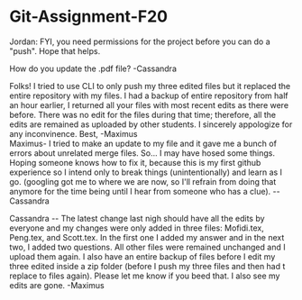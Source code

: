 # Git-Assignment-F20

Jordan: FYI, you need permissions for the project before you can do a "push". Hope that helps.

How do you update the .pdf file? -Cassandra


Folks! I tried to use CLI to only push my three edited files but it replaced the entire repository with my files. I had a backup of entire repository from half an hour earlier, I returned all your files with most recent edits as there were before. There was no edit for the files during that time; therefore, all the edits are remained as uploaded by other students. I sincerely appologize for any inconvinence. Best, -Maximus  
Maximus- I tried to make an update to my file and it gave me a bunch of errors about unrelated merge files.  So... I may have hosed some things.  Hoping someone knows how to fix it, because this is my first github experience so I intend only to break things (unintentionally) and learn as I go. (googling got me to where we are now, so I'll refrain from doing that anymore for the time being until I hear from someone who has a clue).  --Cassandra

Cassandra -- The latest change last nigh should have all the edits by everyone and my changes were only added in three files: Mofidi.tex, Peng.tex, and Scott.tex. In the first one I added my answer and in the next two, I added two questions. All other files were remained unchanged and I upload them again. I also have an entire backup of files before I edit my three edited inside a zip folder (before I push my three files and then had t replace to files again). Please let me know if you beed that. I also see my edits are gone. -Maximus
